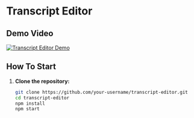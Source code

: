 # Transcript Editor

## Demo Video

[![Transcript Editor Demo](https://github.com/user-attachments/assets/7ed3a1d8-6bb6-43f3-b7fa-67d01cabf1c9)](https://github.com/user-attachments/assets/7ed3a1d8-6bb6-43f3-b7fa-67d01cabf1c9)

## How To Start

1. **Clone the repository:**

   ```bash
   git clone https://github.com/your-username/transcript-editor.git
   cd transcript-editor
   npm install
   npm start
